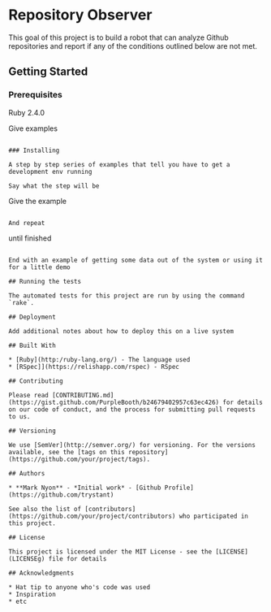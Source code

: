 
# Repository Observer

This goal of this project is to build a robot that can analyze Github 
repositories and report if any of the conditions outlined below are 
not met.

## Getting Started



### Prerequisites

Ruby 2.4.0


Give examples
```

### Installing

A step by step series of examples that tell you have to get a development env running

Say what the step will be

```
Give the example
```

And repeat

```
until finished
```

End with an example of getting some data out of the system or using it for a little demo

## Running the tests

The automated tests for this project are run by using the command `rake`.

## Deployment

Add additional notes about how to deploy this on a live system

## Built With

* [Ruby](http:/ruby-lang.org/) - The language used
* [RSpec]](https://relishapp.com/rspec) - RSpec

## Contributing

Please read [CONTRIBUTING.md](https://gist.github.com/PurpleBooth/b24679402957c63ec426) for details on our code of conduct, and the process for submitting pull requests to us.

## Versioning

We use [SemVer](http://semver.org/) for versioning. For the versions available, see the [tags on this repository](https://github.com/your/project/tags). 

## Authors

* **Mark Nyon** - *Initial work* - [Github Profile](https://github.com/trystant)

See also the list of [contributors](https://github.com/your/project/contributors) who participated in this project.

## License

This project is licensed under the MIT License - see the [LICENSE](LICENSEg) file for details

## Acknowledgments

* Hat tip to anyone who's code was used
* Inspiration
* etc
